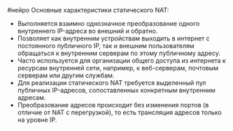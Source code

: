 #нейро 
Основные характеристики статического NAT:
- Выполняется взаимно однозначное преобразование одного внутреннего IP-адреса во внешний и обратно.
- Позволяет как внутренним устройствам выходить в интернет с постоянного публичного IP, так и внешним пользователям обращаться к внутренним серверам по этому публичному адресу.
- Часто используется для организации общего доступа из интернета к ресурсам внутренней сети, например, к веб-серверам, почтовым серверам или другим службам.
- Для реализации статического NAT требуется выделенный пул публичных IP-адресов, сопоставленных конкретным внутренним адресам.
- Преобразование адресов происходит без изменения портов (в отличие от NAT с перегрузкой), то есть трансляция адресов только на уровне IP.